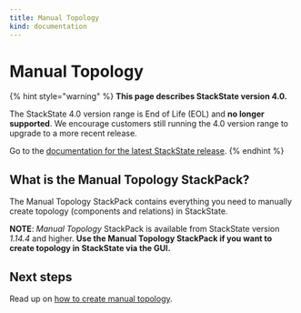 ```yaml
---
title: Manual Topology
kind: documentation
---
```


# Manual Topology


{% hint style="warning" %}
**This page describes StackState version 4.0.**

The StackState 4.0 version range is End of Life (EOL) and **no longer supported**. We encourage customers still running the 4.0 version range to upgrade to a more recent release.

Go to the [documentation for the latest StackState release](https://docs.stackstate.com/).
{% endhint %}

## What is the Manual Topology StackPack?

The Manual Topology StackPack contains everything you need to manually create topology \(components and relations\) in StackState.

**NOTE**: _Manual Topology_ StackPack is available from StackState version _1.14.4_ and higher. **Use the Manual Topology StackPack if you want to create topology in StackState via the GUI.**

## Next steps

Read up on [how to create manual topology](../../configure/how_to_create_manual_topology.md).

